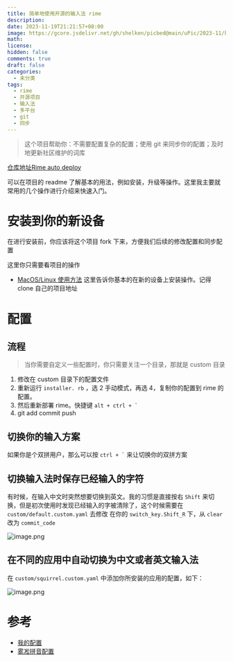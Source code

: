 ```yaml
---
title: 简单地使用开源的输入法 rime
description: 
date: 2023-11-19T21:21:57+08:00
image: https://gcore.jsdelivr.net/gh/shelken/picbed@main/uPic/2023-11/kFmrVz.png
math: 
license: 
hidden: false
comments: true
draft: false
categories:
  - 未分类
tags:
  - rime
  - 开源项目
  - 输入法
  - 多平台
  - git
  - 同步
---
```



> 这个项目帮助你：不需要配置复杂的配置；使用 git 来同步你的配置；及时地更新社区维护的词库

[仓库地址Rime auto deploy](https://github.com/Mark24Code/rime-auto-deploy) 

可以在项目的 readme 了解基本的用法，例如安装，升级等操作。这里我主要就常用的几个操作进行介绍来快速入门。

# 安装到你的新设备

在进行安装前，你应该将这个项目 fork 下来，方便我们后续的修改配置和同步配置

这里你只需要看项目的操作
- [MacOS/Linux 使用方法](https://github.com/Mark24Code/rime-auto-deploy#macoslinux-%E4%BD%BF%E7%94%A8%E6%96%B9%E6%B3%95) 这里告诉你基本的在新的设备上安装操作。记得 clone 自己的项目地址

# 配置

## 流程

> 当你需要自定义一些配置时，你只需要关注一个目录，那就是 custom 目录

1. 修改在 custom 目录下的配置文件
2. 重新运行 `installer. rb` ，选 2 手动模式，再选 4，复制你的配置到 rime 的配置。
3. 然后重新部署 rime。快捷键 ```alt + ctrl + ` ```
4. git add commit push

## 切换你的输入方案

如果你是个双拼用户，那么可以按  ``` ctrl + ` ``` 来让切换你的双拼方案

## 切换输入法时保存已经输入的字符

有时候，在输入中文时突然想要切换到英文。我的习惯是直接按右 `Shift` 来切换，但是初次使用时发现已经输入的字被清除了，这个时候需要在 `custom/default.custom.yaml` 去修改
在你的 `switch_key.Shift_R` 下，从 `clear` 改为 `commit_code` 

![image.png](https://gcore.jsdelivr.net/gh/shelken/picbed@main/PicGo/2023-11/c76a8a82.png)


## 在不同的应用中自动切换为中文或者英文输入法

在 `custom/squirrel.custom.yaml` 中添加你所安装的应用的配置，如下：

![image.png](https://gcore.jsdelivr.net/gh/shelken/picbed@main/PicGo/2023-11/aec9b6da.png)



# 参考

- [我的配置](https://github.com/shelken/rime-auto-deploy)
- [雾凇拼音配置](https://dvel.me/posts/rime-ice/)












